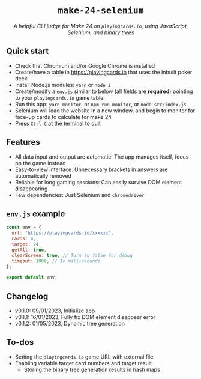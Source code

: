 <div align="center">

# `make-24-selenium`

_A helpful CLI judge for Make 24 on `playingcards.io`,
using JavaScript, Selenium, and binary trees_

</div>

## Quick start

- Check that Chromium and/or Google Chrome is installed
- Create/have a table in https://playingcards.io
  that uses the inbuilt poker deck
- Install Node.js modules: `yarn` or `node i`
- Create/modify a `env.js` similar to below (all fields are **required**)
  pointing to your `playingcards.io` game table
- Run this app: `yarn monitor`,
  or `npm run monitor`, or `node src/index.js`
- Selenium will load the website in a new window,
  and begin to monitor for face-up cards to calculate for make 24
- Press `Ctrl-C` at the terminal to quit

## Features

- All data input and output are automatic:
  The app manages itself, focus on the game instead
- Easy-to-view interface:
  Unnecessary brackets in answers are automatically removed
- Reliable for long gaming sessions:
  Can easily survive DOM element disappearing
- Few dependencies:
  Just Selenium and `chromedriver`

## `env.js` example

```javascript
const env = {
  url: "https://playingcards.io/xxxxxx",
  cards: 4,
  target: 24,
  getAll: true,
  clearScreen: true, // Turn to false for debug
  timeout: 1000, // In milliseconds
};

export default env;
```

## Changelog

- v0.1.0: 09/01/2023, Initialize app
- v0.1.1: 16/01/2023, Fully fix DOM element disappear error
- v0.1.2: 01/05/2023, Dynamic tree generation

## To-dos

- Setting the `playingcards.io` game URL with external file
- Enabling variable target card numbers and target result
  - Storing the binary tree generation results in hash maps
